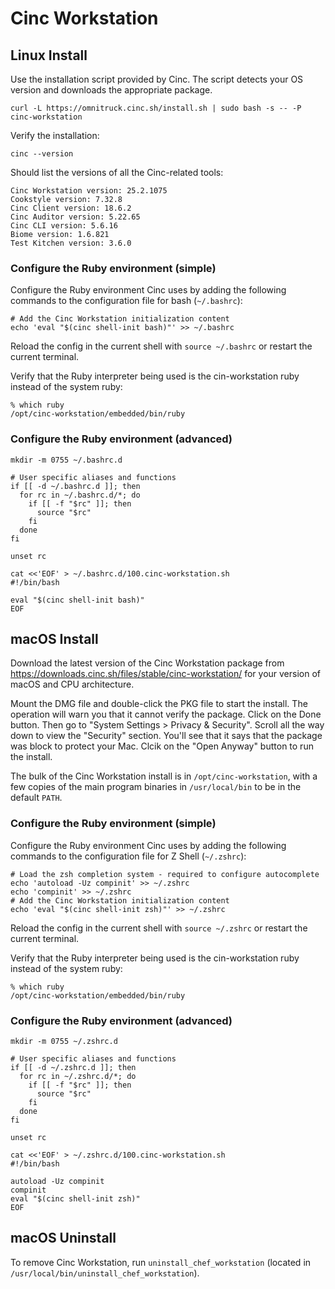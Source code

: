 Cinc Workstation
================

Linux Install
-------------

Use the installation script provided by Cinc. The script detects your
OS version and downloads the appropriate package.

```
curl -L https://omnitruck.cinc.sh/install.sh | sudo bash -s -- -P cinc-workstation
```

Verify the installation:

```
cinc --version
```

Should list the versions of all the Cinc-related tools:

```
Cinc Workstation version: 25.2.1075
Cookstyle version: 7.32.8
Cinc Client version: 18.6.2
Cinc Auditor version: 5.22.65
Cinc CLI version: 5.6.16
Biome version: 1.6.821
Test Kitchen version: 3.6.0
```

### Configure the Ruby environment (simple)

Configure the Ruby environment Cinc uses by adding the following
commands to the configuration file for bash (`~/.bashrc`):

```
# Add the Cinc Workstation initialization content
echo 'eval "$(cinc shell-init bash)"' >> ~/.bashrc
```

Reload the config in the current shell with `source ~/.bashrc` or
restart the current terminal.

Verify that the Ruby interpreter being used is the cin-workstation
ruby instead of the system ruby:

```
% which ruby
/opt/cinc-workstation/embedded/bin/ruby
```

### Configure the Ruby environment (advanced)

```
mkdir -m 0755 ~/.bashrc.d
```

```
# User specific aliases and functions
if [[ -d ~/.bashrc.d ]]; then
  for rc in ~/.bashrc.d/*; do
    if [[ -f "$rc" ]]; then
      source "$rc"
    fi
  done
fi

unset rc
```

```
cat <<'EOF' > ~/.bashrc.d/100.cinc-workstation.sh
#!/bin/bash

eval "$(cinc shell-init bash)"
EOF
```

macOS Install
-------------

Download the latest version of the Cinc Workstation package from
https://downloads.cinc.sh/files/stable/cinc-workstation/ for your version
of macOS and CPU architecture.

Mount the DMG file and double-click the PKG file to start the install.
The operation will warn you that it cannot verify the package. Click
on the Done button. Then go to "System Settings > Privacy & Security".
Scroll all the way down to view the "Security" section. You'll see
that it says that the package was block to protect your Mac. Clcik on
the "Open Anyway" button to run the install.

The bulk of the Cinc Workstation install is in `/opt/cinc-workstation`,
with a few copies of the main program binaries in `/usr/local/bin` to
be in the default `PATH`.

### Configure the Ruby environment (simple)

Configure the Ruby environment Cinc uses by adding the following
commands to the configuration file for Z Shell (`~/.zshrc`):

```
# Load the zsh completion system - required to configure autocomplete
echo 'autoload -Uz compinit' >> ~/.zshrc
echo 'compinit' >> ~/.zshrc
# Add the Cinc Workstation initialization content
echo 'eval "$(cinc shell-init zsh)"' >> ~/.zshrc
```

Reload the config in the current shell with `source ~/.zshrc` or
restart the current terminal.

Verify that the Ruby interpreter being used is the cin-workstation
ruby instead of the system ruby:

```
% which ruby
/opt/cinc-workstation/embedded/bin/ruby
```

### Configure the Ruby environment (advanced)

```
mkdir -m 0755 ~/.zshrc.d
```

```
# User specific aliases and functions
if [[ -d ~/.zshrc.d ]]; then
  for rc in ~/.zshrc.d/*; do
    if [[ -f "$rc" ]]; then
      source "$rc"
    fi
  done
fi

unset rc
```

```
cat <<'EOF' > ~/.zshrc.d/100.cinc-workstation.sh
#!/bin/bash

autoload -Uz compinit
compinit
eval "$(cinc shell-init zsh)"
EOF
```

macOS Uninstall
---------------

To remove Cinc Workstation, run `uninstall_chef_workstation` (located
in `/usr/local/bin/uninstall_chef_workstation`).
